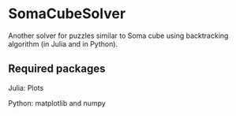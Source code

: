 # SomaCubeSolver
Another solver for puzzles similar to Soma cube using backtracking algorithm (in Julia and in Python).

Required packages
------------
Julia: Plots

Python: matplotlib and numpy
